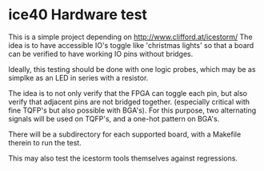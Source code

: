 # ice40 Hardware test

This is a simple project depending on <http://www.clifford.at/icestorm/> 
The idea is to have accessible IO's toggle like 'christmas lights' so that a board can be verified to have working IO pins without bridges. 

Ideally, this testing should be done with one logic probes, which may be as simplke as an LED in series with a resistor.

The idea is to not only verify that the FPGA can toggle each pin, but also verify that adjacent pins are not bridged together. (especially critical with fine TQFP's but also possible with BGA's).
For this purpose, two alternating signals will be used on TQFP's, and a one-hot pattern on BGA's.

There will be a subdirectory for each supported board, with a Makefile therein to run the test.

This may also test the icestorm tools themselves against regressions.


